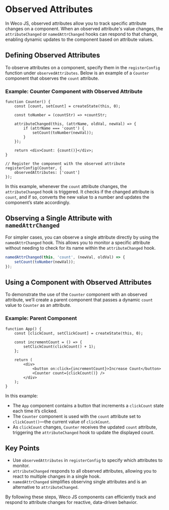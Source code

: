 # Observed Attributes

In Weco JS, observed attributes allow you to track specific attribute changes on a component. When an observed attribute's value changes, the `attributeChanged` or `namedAttrChanged` hooks can respond to that change, enabling dynamic updates to the component based on attribute values.

## Defining Observed Attributes

To observe attributes on a component, specify them in the `registerConfig` function under `observedAttributes`. Below is an example of a `Counter` component that observes the `count` attribute.

### Example: Counter Component with Observed Attribute

```tsx
function Counter() {
    const [count, setCount] = createState(this, 0);

    const toNumber = (countStr) => +countStr;

    attributeChanged(this, (attrName, oldVal, newVal) => {
        if (attrName === 'count') {
            setCount(toNumber(newVal));
        }
    });

    return <div>Count: {count()}</div>;
}

// Register the component with the observed attribute
registerConfig(Counter, {
    observedAttributes: ['count']
});
```

In this example, whenever the `count` attribute changes, the `attributeChanged` hook is triggered. It checks if the changed attribute is `count`, and if so, converts the new value to a number and updates the component’s state accordingly.

## Observing a Single Attribute with `namedAttrChanged`

For simpler cases, you can observe a single attribute directly by using the `namedAttrChanged` hook. This allows you to monitor a specific attribute without needing to check for its name within the `attributeChanged` hook.

```ts
namedAttrChanged(this, 'count', (newVal, oldVal) => {
    setCount(toNumber(newVal));
});
```

## Using a Component with Observed Attributes

To demonstrate the use of the `Counter` component with an observed attribute, we’ll create a parent component that passes a dynamic `count` value to `Counter` as an attribute.

### Example: Parent Component

```tsx
function App() {
    const [clickCount, setClickCount] = createState(this, 0);

    const incrementCount = () => {
        setClickCount(clickCount() + 1);
    };

    return (
        <div>
            <button on:click={incrementCount}>Increase Count</button>
            <Counter count={clickCount()} />
        </div>
    );
}
```

In this example:

* The `App` component contains a button that increments a `clickCount` state each time it’s clicked.
* The `Counter` component is used with the `count` attribute set to `clickCount()`—the current value of `clickCount`.
* As `clickCount` changes, `Counter` receives the updated `count` attribute, triggering the `attributeChanged` hook to update the displayed count.

## Key Points

* Use `observedAttributes` in `registerConfig` to specify which attributes to monitor.
* `attributeChanged` responds to all observed attributes, allowing you to react to multiple changes in a single hook.
* `namedAttrChanged` simplifies observing single attributes and is an alternative to `attributeChanged`.

By following these steps, Weco JS components can efficiently track and respond to attribute changes for reactive, data-driven behavior.
